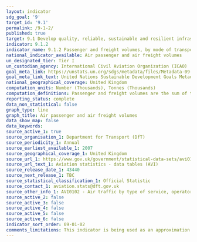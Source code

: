 ```yaml
---
layout: indicator
sdg_goal: '9'
target_id: '9.1'
permalink: /9-1-2/
published: true
target: 9.1 Develop quality, reliable, sustainable and resilient infrastructure, including regional and trans-border infrastructure, to support economic development and human well-being, with a focus on affordable and equitable access for all
indicator: 9.1.2
indicator_name: 9.1.2 Passenger and freight volumes, by mode of transport
national_indicator_available: Air passenger and air freight volumes
un_designated_tier: Tier I
un_custodian_agency: International Civil Aviation Organization (ICAO)
goal_meta_link: https://unstats.un.org/sdgs/metadata/files/Metadata-09-01-02.pdf
goal_meta_link_text: United Nations Sustainable Development Goals Metadata (PDF 375 KB)
national_geographical_coverage: United Kingdom
computation_units: Number (Thousands), Tonnes (Thousands)
computation_definitions: Passenger and freight volumes are the sum of the passenger and freight volumes reported for the air carriers in terms of number of people and metric tonnes of cargo respectively.
reporting_status: complete
data_non_statistical: false
graph_type: line
graph_title: Air passenger and air freight volumes
data_show_map: false
data_keywords:  
source_active_1: true
source_organisation_1: Department for Transport (DfT)
source_periodicity_1: Annual
source_earliest_available_1: 2007
source_geographical_coverage_1: United Kingdom
source_url_1: https://www.gov.uk/government/statistical-data-sets/avi01-traffic-passenger-numbers-mode-of-travel-to-airport
source_url_text_1: Aviation statistics - data tables (AVI)
source_release_date_1: 43440
source_next_release_1: TBC
source_statistical_classification_1: Official Statistic 
source_contact_1: aviation.stats@dft.gov.uk
source_other_info_1: AVI0102 - Air traffic by type of service, operator and airport (ODS, 42.6KB)
source_active_2: false
source_active_3: false
source_active_4: false
source_active_5: false
source_active_6: false
indicator_sort_order: 09-01-02
comments_limitations: This indicator is being used as an approximation of the UN SDG Indicator. Where possible, we will work to identify or develop UK data to meet the global indicator specification. This indicator has not been identified in collaboration with topic experts.
---
```

